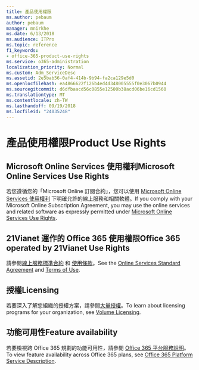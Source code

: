 ```yaml
---
title: 產品使用權限
ms.author: pebaum
author: pebaum
manager: mnirkhe
ms.date: 6/13/2018
ms.audience: ITPro
ms.topic: reference
f1_keywords:
- office-365-product-use-rights
ms.service: o365-administration
localization_priority: Normal
ms.custom: Adm_ServiceDesc
ms.assetid: 2e5bab56-0af4-414b-9b94-fa2ca129e5d0
ms.openlocfilehash: ea4866622f126b4ed4d348005555f0e3067b0944
ms.sourcegitcommit: d6dfbaacd56c0855e12500b38acd06be16cd1560
ms.translationtype: MT
ms.contentlocale: zh-TW
ms.lasthandoff: 09/19/2018
ms.locfileid: "24035248"
---
```

# <a name="product-use-rights"></a><span data-ttu-id="85479-102">產品使用權限</span><span class="sxs-lookup"><span data-stu-id="85479-102">Product Use Rights</span></span>

## <a name="microsoft-online-services-use-rights"></a><span data-ttu-id="85479-103">Microsoft Online Services 使用權利</span><span class="sxs-lookup"><span data-stu-id="85479-103">Microsoft Online Services Use Rights</span></span>

<span data-ttu-id="85479-104">若您遵循您的「Microsoft Online 訂閱合約」，您可以使用 [Microsoft Online Services 使用權利](https://www.microsoft.com/licensing/products/products.aspx) 下明確允許的線上服務和相關軟體。</span><span class="sxs-lookup"><span data-stu-id="85479-104">If you comply with your Microsoft Online Subscription Agreement, you may use the online services and related software as expressly permitted under [Microsoft Online Services Use Rights](https://www.microsoft.com/licensing/products/products.aspx).</span></span>
  
## <a name="office-365-operated-by-21vianet-use-rights"></a><span data-ttu-id="85479-105">21Vianet 運作的 Office 365 使用權限</span><span class="sxs-lookup"><span data-stu-id="85479-105">Office 365 operated by 21Vianet Use Rights</span></span>

<span data-ttu-id="85479-106">請參閱[線上服務標準合約](http://www.21vbluecloud.com/office365/O365-AgreeWebDir/) 和 [使用條款](http://www.21vbluecloud.com/office365/O365-TOU/)。</span><span class="sxs-lookup"><span data-stu-id="85479-106">See the [Online Services Standard Agreement](http://www.21vbluecloud.com/office365/O365-AgreeWebDir/) and [Terms of Use](http://www.21vbluecloud.com/office365/O365-TOU/).</span></span>
  
## <a name="licensing"></a><span data-ttu-id="85479-107">授權</span><span class="sxs-lookup"><span data-stu-id="85479-107">Licensing</span></span>

<span data-ttu-id="85479-108">若要深入了解您組織的授權方案，請參閱[大量授權](https://go.microsoft.com/fwlink/?LinkId=393693)。</span><span class="sxs-lookup"><span data-stu-id="85479-108">To learn about licensing programs for your organization, see [Volume Licensing](https://go.microsoft.com/fwlink/?LinkId=393693).</span></span>
  
## <a name="feature-availability"></a><span data-ttu-id="85479-109">功能可用性</span><span class="sxs-lookup"><span data-stu-id="85479-109">Feature availability</span></span>

<span data-ttu-id="85479-110">若要檢視跨 Office 365 規劃的功能可用性，請參閱 [Office 365 平台服務說明](https://technet.microsoft.com/en-us/library/office-365-platform-service-description.aspx)。</span><span class="sxs-lookup"><span data-stu-id="85479-110">To view feature availability across Office 365 plans, see [Office 365 Platform Service Description](https://technet.microsoft.com/en-us/library/office-365-platform-service-description.aspx).</span></span>
  

